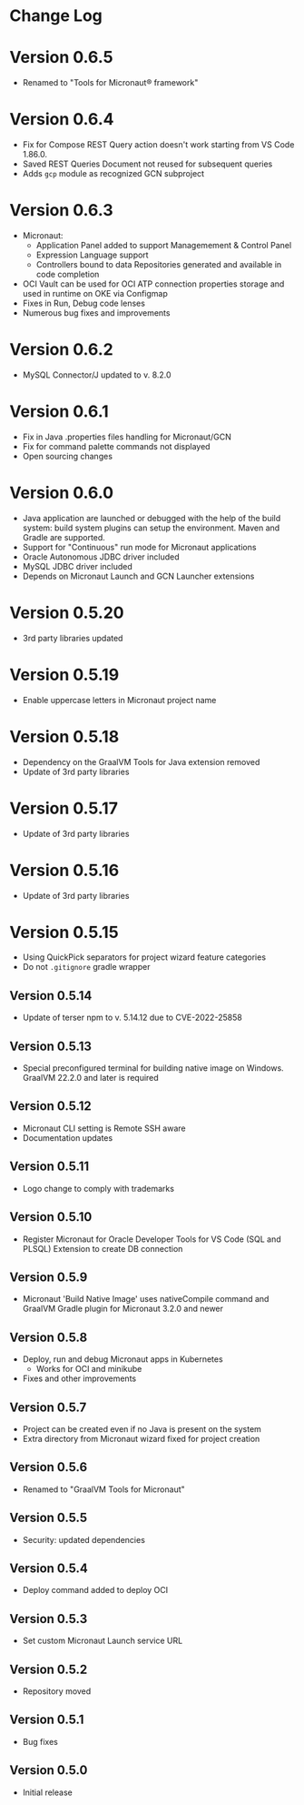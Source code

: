 # Change Log

# Version 0.6.5
* Renamed to "Tools for Micronaut® framework"

# Version 0.6.4
* Fix for Compose REST Query action doesn't work starting from VS Code 1.86.0.
* Saved REST Queries Document not reused for subsequent queries
* Adds `gcp` module as recognized GCN subproject

# Version 0.6.3
* Micronaut:
   * Application Panel added to support Managemement & Control Panel
   * Expression Language support
   * Controllers bound to data Repositories generated and available in code completion
* OCI Vault can be used for OCI ATP connection properties storage and used in runtime on OKE via Configmap
* Fixes in Run, Debug code lenses
* Numerous bug fixes and improvements

# Version 0.6.2
* MySQL Connector/J updated to v. 8.2.0

# Version 0.6.1
* Fix in Java .properties files handling for Micronaut/GCN
* Fix for command palette commands not displayed
* Open sourcing changes

# Version 0.6.0
* Java application are launched or debugged with the help of the build system: build system plugins can setup the environment. Maven and Gradle are supported.
* Support for "Continuous" run mode for Micronaut applications
* Oracle Autonomous JDBC driver included
* MySQL JDBC driver included
* Depends on Micronaut Launch and GCN Launcher extensions

# Version 0.5.20
* 3rd party libraries updated

# Version 0.5.19
* Enable uppercase letters in Micronaut project name

# Version 0.5.18
* Dependency on the GraalVM Tools for Java extension removed
* Update of 3rd party libraries

# Version 0.5.17
* Update of 3rd party libraries

# Version 0.5.16
* Update of 3rd party libraries

# Version 0.5.15
* Using QuickPick separators for project wizard feature categories
* Do not `.gitignore` gradle wrapper

## Version 0.5.14
* Update of terser npm to v. 5.14.12 due to CVE-2022-25858 
## Version 0.5.13
* Special preconfigured terminal for building native image on Windows. GraalVM 22.2.0 and later is required
## Version 0.5.12
* Micronaut CLI setting is Remote SSH aware
* Documentation updates

## Version 0.5.11
* Logo change to comply with trademarks

## Version 0.5.10
* Register Micronaut for Oracle Developer Tools for VS Code (SQL and PLSQL) Extension to create DB connection

## Version 0.5.9
* Micronaut 'Build Native Image' uses nativeCompile command and GraalVM Gradle plugin for Micronaut 3.2.0 and newer

## Version 0.5.8
* Deploy, run and debug Micronaut apps in Kubernetes
   * Works for OCI and minikube
* Fixes and other improvements
## Version 0.5.7
* Project can be created even if no Java is present on the system
* Extra directory from Micronaut wizard fixed for project creation

## Version 0.5.6
* Renamed to "GraalVM Tools for Micronaut"

## Version 0.5.5
* Security: updated dependencies

## Version 0.5.4
* Deploy command added to deploy OCI

## Version 0.5.3
* Set custom Micronaut Launch service URL

## Version 0.5.2
* Repository moved

## Version 0.5.1
* Bug fixes

## Version 0.5.0
* Initial release